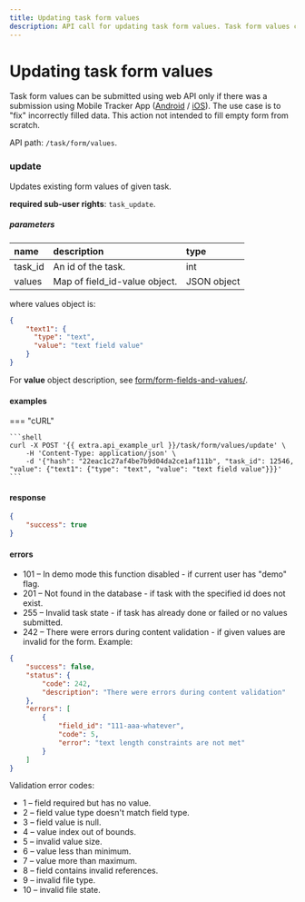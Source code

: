 ```yaml
---
title: Updating task form values
description: API call for updating task form values. Task form values can be submitted using web API only if there was a submission using Mobile Tracker App.
---
```


# Updating task form values

Task form values can be submitted using web API only if there was a submission using Mobile Tracker App ([Android](https://play.google.com/store/apps/details?id=com.navixy.xgps.tracker&hl=ru) / [iOS](https://apps.apple.com/us/app/x-gps-tracker/id802887190)).
The use case is to "fix" incorrectly filled data. This action not intended to fill empty form from scratch.

API path: `/task/form/values`.

### update

Updates existing form values of given task.

**required sub-user rights**: `task_update`.

##### parameters

| name | description | type | 
| :--- | :--- | :--- | 
| task_id | An id of the task. | int |
| values | Map of field_id-value object. | JSON object |


where values object is:

```json
{
    "text1": {
      "type": "text",
      "value": "text field value"
    }
}
```

For **value** object description, see [form/form-fields-and-values/](../../form/field-types.md#form-fields-and-values).

#### examples

=== "cURL"

    ```shell
    curl -X POST '{{ extra.api_example_url }}/task/form/values/update' \
        -H 'Content-Type: application/json' \ 
        -d '{"hash": "22eac1c27af4be7b9d04da2ce1af111b", "task_id": 12546, "value": {"text1": {"type": "text", "value": "text field value"}}}'
    ```

#### response

```json
{
    "success": true
}
```

#### errors

* 101 – In demo mode this function disabled - if current user has "demo" flag.
* 201 – Not found in the database - if task with the specified id does not exist.
* 255 – Invalid task state - if task has already done or failed or no values submitted.
* 242 – There were errors during content validation - if given values are invalid for the form. Example:

```json
{
    "success": false,
    "status": {
        "code": 242,
        "description": "There were errors during content validation"
    },
    "errors": [
        {
            "field_id": "111-aaa-whatever",
            "code": 5,
            "error": "text length constraints are not met"
        }
    ]
}
```

Validation error codes:

* 1 – field required but has no value.
* 2 – field value type doesn't match field type.
* 3 – field value is null.
* 4 – value index out of bounds.
* 5 – invalid value size.
* 6 – value less than minimum.
* 7 – value more than maximum.
* 8 – field contains invalid references.
* 9 – invalid file type.
* 10 – invalid file state.
